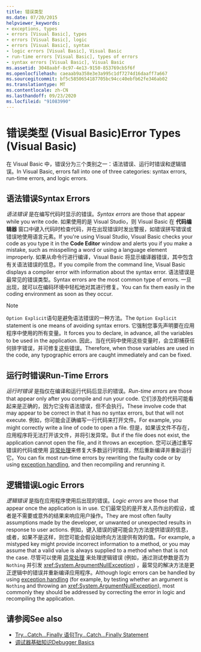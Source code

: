 ```yaml
---
title: 错误类型
ms.date: 07/20/2015
helpviewer_keywords:
- exceptions, types
- errors [Visual Basic], types
- errors [Visual Basic], logic
- errors [Visual Basic], syntax
- logic errors [Visual Basic], Visual Basic
- run-time errors [Visual Basic], types of errors
- syntax errors [Visual Basic], Visual Basic
ms.assetid: 3048aabf-8c97-4e13-9150-853769cb5f6f
ms.openlocfilehash: caeaab9a358e3e3a995c1df7274d16daaff7a667
ms.sourcegitcommit: bf5c5850654187705bc94cc40ebfb62fe346ab02
ms.translationtype: MT
ms.contentlocale: zh-CN
ms.lasthandoff: 09/23/2020
ms.locfileid: "91083990"
---
```

# <a name="error-types-visual-basic"></a><span data-ttu-id="0887a-102">错误类型 (Visual Basic)</span><span class="sxs-lookup"><span data-stu-id="0887a-102">Error Types (Visual Basic)</span></span>

<span data-ttu-id="0887a-103">在 Visual Basic 中，错误分为三个类别之一：语法错误、运行时错误和逻辑错误。</span><span class="sxs-lookup"><span data-stu-id="0887a-103">In Visual Basic, errors fall into one of three categories: syntax errors, run-time errors, and logic errors.</span></span>

## <a name="syntax-errors"></a><span data-ttu-id="0887a-104">语法错误</span><span class="sxs-lookup"><span data-stu-id="0887a-104">Syntax Errors</span></span>

 <span data-ttu-id="0887a-105">*语法错误* 是在编写代码时显示的错误。</span><span class="sxs-lookup"><span data-stu-id="0887a-105">*Syntax errors* are those that appear while you write code.</span></span> <span data-ttu-id="0887a-106">如果使用的是 Visual Studio，则 Visual Basic 在 **代码编辑器** 窗口中键入代码时检查代码，并在出现错误时发出警报，如错误拼写错误或错误地使用语言元素。</span><span class="sxs-lookup"><span data-stu-id="0887a-106">If you're using Visual Studio, Visual Basic checks your code as you type it in the **Code Editor** window and alerts you if you make a mistake, such as misspelling a word or using a language element improperly.</span></span> <span data-ttu-id="0887a-107">如果从命令行进行编译，Visual Basic 将显示编译器错误，其中包含有关语法错误的信息。</span><span class="sxs-lookup"><span data-stu-id="0887a-107">If you compile from the command line, Visual Basic displays a compiler error with information about the syntax error.</span></span> <span data-ttu-id="0887a-108">语法错误是最常见的错误类型。</span><span class="sxs-lookup"><span data-stu-id="0887a-108">Syntax errors are the most common type of errors.</span></span> <span data-ttu-id="0887a-109">一旦出现，就可以在编码环境中轻松地对其进行修复。</span><span class="sxs-lookup"><span data-stu-id="0887a-109">You can fix them easily in the coding environment as soon as they occur.</span></span>

> [!NOTE]
> <span data-ttu-id="0887a-110">`Option Explicit`语句是避免语法错误的一种方法。</span><span class="sxs-lookup"><span data-stu-id="0887a-110">The `Option Explicit` statement is one means of avoiding syntax errors.</span></span> <span data-ttu-id="0887a-111">它强制您事先声明要在应用程序中使用的所有变量。</span><span class="sxs-lookup"><span data-stu-id="0887a-111">It forces you to declare, in advance, all the variables to be used in the application.</span></span> <span data-ttu-id="0887a-112">因此，当在代码中使用这些变量时，会立即捕获任何排字错误，并可修复这些错误。</span><span class="sxs-lookup"><span data-stu-id="0887a-112">Therefore, when those variables are used in the code, any typographic errors are caught immediately and can be fixed.</span></span>

## <a name="run-time-errors"></a><span data-ttu-id="0887a-113">运行时错误</span><span class="sxs-lookup"><span data-stu-id="0887a-113">Run-Time Errors</span></span>

 <span data-ttu-id="0887a-114">*运行时错误* 是指仅在编译和运行代码后显示的错误。</span><span class="sxs-lookup"><span data-stu-id="0887a-114">*Run-time errors* are those that appear only after you compile and run your code.</span></span> <span data-ttu-id="0887a-115">它们涉及的代码可能看起来是正确的，因为它没有语法错误，但不会执行。</span><span class="sxs-lookup"><span data-stu-id="0887a-115">These involve code that may appear to be correct in that it has no syntax errors, but that will not execute.</span></span> <span data-ttu-id="0887a-116">例如，你可能会正确编写一行代码来打开文件。</span><span class="sxs-lookup"><span data-stu-id="0887a-116">For example, you might correctly write a line of code to open a file.</span></span> <span data-ttu-id="0887a-117">但是，如果该文件不存在，应用程序将无法打开该文件，并将引发异常。</span><span class="sxs-lookup"><span data-stu-id="0887a-117">But if the file does not exist, the application cannot open the file, and it throws an exception.</span></span> <span data-ttu-id="0887a-118">您可以通过重写错误的代码或使用 [异常处理](../../language-reference/statements/try-catch-finally-statement.md)来修复大多数运行时错误，然后重新编译并重新运行它。</span><span class="sxs-lookup"><span data-stu-id="0887a-118">You can fix most run-time errors by rewriting the faulty code or by using [exception handling](../../language-reference/statements/try-catch-finally-statement.md), and then recompiling and rerunning it.</span></span>
  
## <a name="logic-errors"></a><span data-ttu-id="0887a-119">逻辑错误</span><span class="sxs-lookup"><span data-stu-id="0887a-119">Logic Errors</span></span>

 <span data-ttu-id="0887a-120">*逻辑错误* 是指在应用程序使用后出现的错误。</span><span class="sxs-lookup"><span data-stu-id="0887a-120">*Logic errors* are those that appear once the application is in use.</span></span> <span data-ttu-id="0887a-121">它们最常见的是开发人员作出的假设，或者是不需要或意外的结果来响应用户操作。</span><span class="sxs-lookup"><span data-stu-id="0887a-121">They are most often faulty assumptions made by the developer, or unwanted or unexpected results in response to user actions.</span></span> <span data-ttu-id="0887a-122">例如，键入错误的键可能会为方法提供错误的信息，或者，如果不是这样，则您可能会假设始终向方法提供有效的值。</span><span class="sxs-lookup"><span data-stu-id="0887a-122">For example, a mistyped key might provide incorrect information to a method, or you may assume that a valid value is always supplied to a method when that is not the case.</span></span> <span data-ttu-id="0887a-123">尽管可以使用 [异常处理](../../language-reference/statements/try-catch-finally-statement.md) 来处理逻辑错误 (例如，通过测试参数是否为 `Nothing` 并引发 <xref:System.ArgumentNullException>) ，最常见的解决方法是更正逻辑中的错误并重新编译应用程序。</span><span class="sxs-lookup"><span data-stu-id="0887a-123">Although logic errors can be handled by using [exception handling](../../language-reference/statements/try-catch-finally-statement.md) (for example, by testing whether an argument is `Nothing` and throwing an <xref:System.ArgumentNullException>), most commonly they should be addressed by correcting the error in logic and recompiling the application.</span></span>

## <a name="see-also"></a><span data-ttu-id="0887a-124">请参阅</span><span class="sxs-lookup"><span data-stu-id="0887a-124">See also</span></span>

- [<span data-ttu-id="0887a-125">Try...Catch...Finally 语句</span><span class="sxs-lookup"><span data-stu-id="0887a-125">Try...Catch...Finally Statement</span></span>](../../language-reference/statements/try-catch-finally-statement.md)
- [<span data-ttu-id="0887a-126">调试器基础知识</span><span class="sxs-lookup"><span data-stu-id="0887a-126">Debugger Basics</span></span>](/visualstudio/debugger/debugger-feature-tour)
